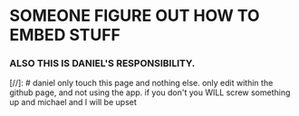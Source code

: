# SOMEONE FIGURE OUT HOW TO EMBED STUFF
### ALSO THIS IS DANIEL'S RESPONSIBILITY.
[//]: # daniel only touch this page and nothing else. only edit within the github page, and not using the app. if you don't you WILL screw something up and michael and I will be upset